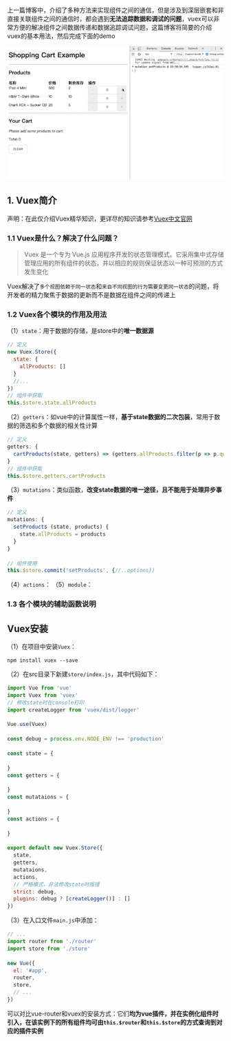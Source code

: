 上一篇博客中，介绍了多种方法来实现组件之间的通信，但是涉及到深层嵌套和非直接关联组件之间的通信时，都会遇到**无法追踪数据和调试的问题**，vuex可以非常方便的解决组件之间数据传递和数据追踪调试问题，这篇博客将简要的介绍vuex的基本用法，然后完成下面的demo

![](/vue/assets/shoppingCart.gif)

## 1. Vuex简介

声明：在此仅介绍Vuex精华知识，更详尽的知识请参考[Vuex中文官网](https://vuex.vuejs.org/zh-cn/intro.html)

### 1.1 Vuex是什么？解决了什么问题？
> Vuex 是一个专为 Vue.js 应用程序开发的状态管理模式。它采用集中式存储管理应用的所有组件的状态，并以相应的规则保证状态以一种可预测的方式发生变化

Vuex解决了`多个视图依赖于同一状态`和`来自不同视图的行为需要变更同一状态`的问题，将开发者的精力聚焦于数据的更新而不是数据在组件之间的传递上

### 1.2 Vuex各个模块的作用及用法

（1）`state`：用于数据的存储，是store中的**唯一数据源**
```javascript
// 定义
new Vuex.Store({
  state: {
    allProducts: []
  }
  //...
})
// 组件中获取
this.$store.state.allProducts
```

（2）`getters`：如vue中的计算属性一样，**基于state数据的二次包装**，常用于数据的筛选和多个数据的相关性计算
```javascript
// 定义 
getters: {
  cartProducts(state, getters) => (getters.allProducts.filter(p => p.quantity))
}
// 组件中获取
this.$store.getters.cartProducts
```

（3）`mutations`：类似函数，**改变state数据的唯一途径，且不能用于处理异步事件**
```javascript
// 定义
mutations: {
  setProducts (state, products) {
    state.allProducts = products
  }
}

// 组件使用
this.$store.commit('setProducts', {//..options})
```
（4）`actions`：
（5）`module`：

### 1.3 各个模块的辅助函数说明


## Vuex安装

（1）在项目中安装`Vuex`：
```
npm install vuex --save
```

（2）在src目录下新建`store/index.js`，其中代码如下：
```javascript
import Vue from 'vue'
import Vuex from 'vuex'
// 修改state时在console打印
import createLogger from 'vuex/dist/logger'

Vue.use(Vuex)

const debug = process.env.NODE_ENV !== 'production'

const state = {

}
const getters = {

}
const mutataions = {

}
const actions = {

}

export default new Vuex.Store({
  state,
  getters,
  mutataions,
  actions,
  // 严格模式，非法修改state时报错
  strict: debug,
  plugins: debug ? [createLogger()] : []
})
```
（3）在入口文件`main.js`中添加：
```javascript
// ...
import router from './router'
import store from './store'

new Vue({
  el: '#app',
  router,
  store,
  // ...
})
```
可以对比vue-router和vuex的安装方式：它们**均为vue插件，并在实例化组件时引入，在该实例下的所有组件均可由`this.$router`和`this.$store`的方式查询到对应的插件实例**